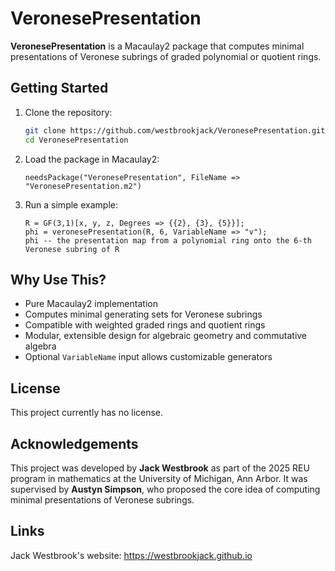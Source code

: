 VeronesePresentation
====================

**VeronesePresentation** is a Macaulay2 package that computes minimal presentations of Veronese subrings
of graded polynomial or quotient rings.


Getting Started
---------------

1. Clone the repository:

    ```bash
    git clone https://github.com/westbrookjack/VeronesePresentation.git
    cd VeronesePresentation
    ```

2. Load the package in Macaulay2:

    ```macaulay2
    needsPackage("VeronesePresentation", FileName => "VeronesePresentation.m2")
    ```

3. Run a simple example:

    ```macaulay2
    R = GF(3,1)[x, y, z, Degrees => {{2}, {3}, {5}}];
    phi = veronesePresentation(R, 6, VariableName => "v");
    phi -- the presentation map from a polynomial ring onto the 6-th Veronese subring of R
    ```

Why Use This?
-------------

- Pure Macaulay2 implementation
- Computes minimal generating sets for Veronese subrings
- Compatible with weighted graded rings and quotient rings
- Modular, extensible design for algebraic geometry and commutative algebra
- Optional `VariableName` input allows customizable generators

License
-------

This project currently has no license.

Acknowledgements
----------------

This project was developed by **Jack Westbrook** as part of the 2025 REU program in mathematics at the
University of Michigan, Ann Arbor. It was supervised by **Austyn Simpson**, who proposed the core idea
of computing minimal presentations of Veronese subrings.

Links
-----

Jack Westbrook's website: https://westbrookjack.github.io
